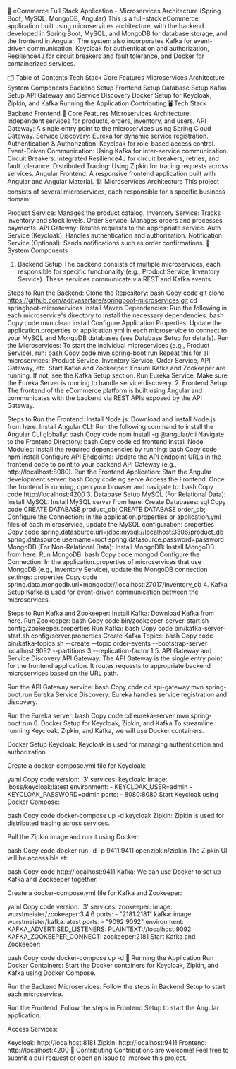 🛒 eCommerce Full Stack Application - Microservices Architecture (Spring Boot, MySQL, MongoDB, Angular)
This is a full-stack eCommerce application built using microservices architecture, with the backend developed in Spring Boot, MySQL, and MongoDB for database storage, and the frontend in Angular. The system also incorporates Kafka for event-driven communication, Keycloak for authentication and authorization, Resilience4J for circuit breakers and fault tolerance, and Docker for containerized services.

🗂️ Table of Contents
Tech Stack
Core Features
Microservices Architecture
System Components
Backend Setup
Frontend Setup
Database Setup
Kafka Setup
API Gateway and Service Discovery
Docker Setup for Keycloak, Zipkin, and Kafka
Running the Application
Contributing
🖥️ Tech Stack
Backend
Frontend
🌟 Core Features
Microservices Architecture: Independent services for products, orders, inventory, and users.
API Gateway: A single entry point to the microservices using Spring Cloud Gateway.
Service Discovery: Eureka for dynamic service registration.
Authentication & Authorization: Keycloak for role-based access control.
Event-Driven Communication: Using Kafka for inter-service communication.
Circuit Breakers: Integrated Resilience4J for circuit breakers, retries, and fault tolerance.
Distributed Tracing: Using Zipkin for tracing requests across services.
Angular Frontend: A responsive frontend application built with Angular and Angular Material.
🏗️ Microservices Architecture
This project consists of several microservices, each responsible for a specific business domain:

Product Service: Manages the product catalog.
Inventory Service: Tracks inventory and stock levels.
Order Service: Manages orders and processes payments.
API Gateway: Routes requests to the appropriate service.
Auth Service (Keycloak): Handles authentication and authorization.
Notification Service (Optional): Sends notifications such as order confirmations.
🔧 System Components
1. Backend Setup
The backend consists of multiple microservices, each responsible for specific functionality (e.g., Product Service, Inventory Service). These services communicate via REST and Kafka events.

Steps to Run the Backend:
Clone the Repository:
bash
Copy code
git clone https://github.com/adityasarfare/springboot-microservices.git
cd springboot-microservices
Install Maven Dependencies: Run the following in each microservice's directory to install the necessary dependencies:
bash
Copy code
mvn clean install
Configure Application Properties: Update the application.properties or application.yml in each microservice to connect to your MySQL and MongoDB databases (see Database Setup for details).
Run the Microservices: To start the individual microservices (e.g., Product Service), run:
bash
Copy code
mvn spring-boot:run
Repeat this for all microservices: Product Service, Inventory Service, Order Service, API Gateway, etc.
Start Kafka and Zookeeper: Ensure Kafka and Zookeeper are running. If not, see the Kafka Setup section.
Run Eureka Service: Make sure the Eureka Server is running to handle service discovery.
2. Frontend Setup
The frontend of the eCommerce platform is built using Angular and communicates with the backend via REST APIs exposed by the API Gateway.

Steps to Run the Frontend:
Install Node.js: Download and install Node.js from here.
Install Angular CLI: Run the following command to install the Angular CLI globally:
bash
Copy code
npm install -g @angular/cli
Navigate to the Frontend Directory:
bash
Copy code
cd frontend
Install Node Modules: Install the required dependencies by running:
bash
Copy code
npm install
Configure API Endpoints: Update the API endpoint URLs in the frontend code to point to your backend API Gateway (e.g., http://localhost:8080).
Run the Frontend Application: Start the Angular development server:
bash
Copy code
ng serve
Access the Frontend: Once the frontend is running, open your browser and navigate to:
bash
Copy code
http://localhost:4200
3. Database Setup
MySQL (For Relational Data):
Install MySQL: Install MySQL server from here.
Create Databases:
sql
Copy code
CREATE DATABASE product_db;
CREATE DATABASE order_db;
Configure the Connection: In the application.properties or application.yml files of each microservice, update the MySQL configuration:
properties
Copy code
spring.datasource.url=jdbc:mysql://localhost:3306/product_db
spring.datasource.username=root
spring.datasource.password=password
MongoDB (For Non-Relational Data):
Install MongoDB: Install MongoDB from here.
Run MongoDB:
bash
Copy code
mongod
Configure the Connection: In the application.properties of microservices that use MongoDB (e.g., Inventory Service), update the MongoDB connection settings:
properties
Copy code
spring.data.mongodb.uri=mongodb://localhost:27017/inventory_db
4. Kafka Setup
Kafka is used for event-driven communication between the microservices.

Steps to Run Kafka and Zookeeper:
Install Kafka: Download Kafka from here.
Run Zookeeper:
bash
Copy code
bin/zookeeper-server-start.sh config/zookeeper.properties
Run Kafka:
bash
Copy code
bin/kafka-server-start.sh config/server.properties
Create Kafka Topics:
bash
Copy code
bin/kafka-topics.sh --create --topic order-events --bootstrap-server localhost:9092 --partitions 3 --replication-factor 1
5. API Gateway and Service Discovery
API Gateway:
The API Gateway is the single entry point for the frontend application. It routes requests to appropriate backend microservices based on the URL path.

Run the API Gateway service:
bash
Copy code
cd api-gateway
mvn spring-boot:run
Eureka Service Discovery:
Eureka handles service registration and discovery.

Run the Eureka server:
bash
Copy code
cd eureka-server
mvn spring-boot:run
6. Docker Setup for Keycloak, Zipkin, and Kafka
To streamline running Keycloak, Zipkin, and Kafka, we will use Docker containers.

Docker Setup
Keycloak: Keycloak is used for managing authentication and authorization.

Create a docker-compose.yml file for Keycloak:

yaml
Copy code
version: '3'
services:
  keycloak:
    image: jboss/keycloak:latest
    environment:
      - KEYCLOAK_USER=admin
      - KEYCLOAK_PASSWORD=admin
    ports:
      - 8080:8080
Start Keycloak using Docker Compose:

bash
Copy code
docker-compose up -d keycloak
Zipkin: Zipkin is used for distributed tracing across services.

Pull the Zipkin image and run it using Docker:

bash
Copy code
docker run -d -p 9411:9411 openzipkin/zipkin
The Zipkin UI will be accessible at:

bash
Copy code
http://localhost:9411
Kafka: We can use Docker to set up Kafka and Zookeeper together.

Create a docker-compose.yml file for Kafka and Zookeeper:

yaml
Copy code
version: '3'
services:
  zookeeper:
    image: wurstmeister/zookeeper:3.4.6
    ports:
      - "2181:2181"
  kafka:
    image: wurstmeister/kafka:latest
    ports:
      - "9092:9092"
    environment:
      KAFKA_ADVERTISED_LISTENERS: PLAINTEXT://localhost:9092
      KAFKA_ZOOKEEPER_CONNECT: zookeeper:2181
Start Kafka and Zookeeper:

bash
Copy code
docker-compose up -d
🚀 Running the Application
Run Docker Containers: Start the Docker containers for Keycloak, Zipkin, and Kafka using Docker Compose.

Run the Backend Microservices: Follow the steps in Backend Setup to start each microservice.

Run the Frontend: Follow the steps in Frontend Setup to start the Angular application.

Access Services:

Keycloak: http://localhost:8181
Zipkin: http://localhost:9411
Frontend: http://localhost:4200
🤝 Contributing
Contributions are welcome! Feel free to submit a pull request or open an issue to improve this project.
